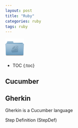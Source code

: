 ```yaml
---
layout: post
title: "Ruby"
categories: ruby
tags: ruby
---
```


<img src="https://github.com/sif/sif/raw/main/files/post_files/folder_ruby.png" width=60px />

* TOC
{:toc}

## Cucumber



## Gherkin

Gherkin is a Cucumber language

Step Definition (StepDef)
